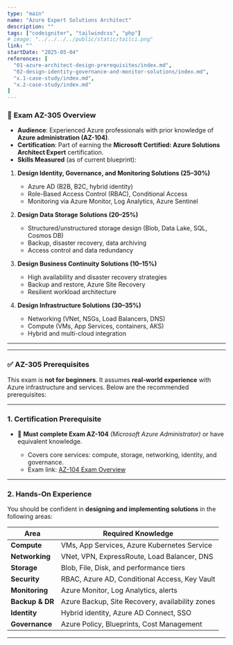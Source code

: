 ```yaml
---
type: "main"
name: "Azure Expert Solutions Architect"
description: ""
tags: ["codeigniter", "tailwindcss", "php"]
# image: "../../../../public/static/tailci.png"
link: ""
startDate: "2025-05-04"
references: [
  "01-azure-architect-design-prerequisites/index.md",
  "02-design-identity-governance-and-monitor-solutions/index.md",
  "x.1-case-study/index.md",
  "x.2-case-study/index.md"
]
---
```


### 🎯 **Exam AZ-305 Overview**

* **Audience**: Experienced Azure professionals with prior knowledge of **Azure administration (AZ-104)**.
* **Certification**: Part of earning the **Microsoft Certified: Azure Solutions Architect Expert** certification.
* **Skills Measured** (as of current blueprint):

1. **Design Identity, Governance, and Monitoring Solutions (25–30%)**

   * Azure AD (B2B, B2C, hybrid identity)
   * Role-Based Access Control (RBAC), Conditional Access
   * Monitoring via Azure Monitor, Log Analytics, Azure Sentinel

2. **Design Data Storage Solutions (20–25%)**

   * Structured/unstructured storage design (Blob, Data Lake, SQL, Cosmos DB)
   * Backup, disaster recovery, data archiving
   * Access control and data redundancy

3. **Design Business Continuity Solutions (10–15%)**

   * High availability and disaster recovery strategies
   * Backup and restore, Azure Site Recovery
   * Resilient workload architecture

4. **Design Infrastructure Solutions (30–35%)**

   * Networking (VNet, NSGs, Load Balancers, DNS)
   * Compute (VMs, App Services, containers, AKS)
   * Hybrid and multi-cloud integration

---

---

### ✅ **AZ-305 Prerequisites**

This exam is **not for beginners**. It assumes **real-world experience** with Azure infrastructure and services. Below are the recommended prerequisites:

---

### 1. **Certification Prerequisite**

* 🧾 **Must complete Exam AZ-104** *(Microsoft Azure Administrator)* or have equivalent knowledge.

  * Covers core services: compute, storage, networking, identity, and governance.
  * Exam link: [AZ-104 Exam Overview](https://learn.microsoft.com/en-us/credentials/certifications/exams/az-104)

---

### 2. **Hands-On Experience**

You should be confident in **designing and implementing solutions** in the following areas:

| Area            | Required Knowledge                              |
| --------------- | ----------------------------------------------- |
| **Compute**     | VMs, App Services, Azure Kubernetes Service     |
| **Networking**  | VNet, VPN, ExpressRoute, Load Balancer, DNS     |
| **Storage**     | Blob, File, Disk, and performance tiers         |
| **Security**    | RBAC, Azure AD, Conditional Access, Key Vault   |
| **Monitoring**  | Azure Monitor, Log Analytics, alerts            |
| **Backup & DR** | Azure Backup, Site Recovery, availability zones |
| **Identity**    | Hybrid identity, Azure AD Connect, SSO          |
| **Governance**  | Azure Policy, Blueprints, Cost Management       |


---